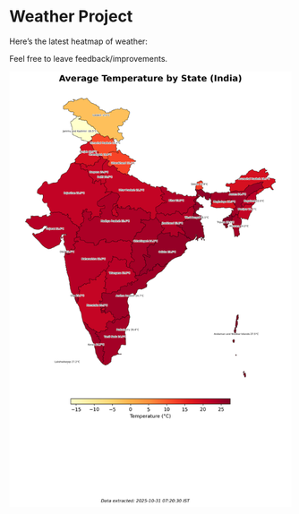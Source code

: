# Weather Project

Here’s the latest heatmap of weather:

Feel free to leave feedback/improvements.

![India Heatmap](docs/assets/india_heatmap.png?v=0415E8)
